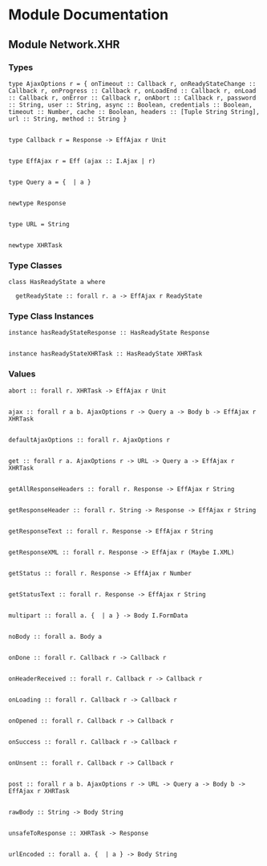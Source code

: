 # Module Documentation

## Module Network.XHR

### Types


    type AjaxOptions r = { onTimeout :: Callback r, onReadyStateChange :: Callback r, onProgress :: Callback r, onLoadEnd :: Callback r, onLoad :: Callback r, onError :: Callback r, onAbort :: Callback r, password :: String, user :: String, async :: Boolean, credentials :: Boolean, timeout :: Number, cache :: Boolean, headers :: [Tuple String String], url :: String, method :: String }


    type Callback r = Response -> EffAjax r Unit


    type EffAjax r = Eff (ajax :: I.Ajax | r)


    type Query a = {  | a }


    newtype Response


    type URL = String


    newtype XHRTask


### Type Classes


    class HasReadyState a where

      getReadyState :: forall r. a -> EffAjax r ReadyState


### Type Class Instances


    instance hasReadyStateResponse :: HasReadyState Response


    instance hasReadyStateXHRTask :: HasReadyState XHRTask


### Values


    abort :: forall r. XHRTask -> EffAjax r Unit


    ajax :: forall r a b. AjaxOptions r -> Query a -> Body b -> EffAjax r XHRTask


    defaultAjaxOptions :: forall r. AjaxOptions r


    get :: forall r a. AjaxOptions r -> URL -> Query a -> EffAjax r XHRTask


    getAllResponseHeaders :: forall r. Response -> EffAjax r String


    getResponseHeader :: forall r. String -> Response -> EffAjax r String


    getResponseText :: forall r. Response -> EffAjax r String


    getResponseXML :: forall r. Response -> EffAjax r (Maybe I.XML)


    getStatus :: forall r. Response -> EffAjax r Number


    getStatusText :: forall r. Response -> EffAjax r String


    multipart :: forall a. {  | a } -> Body I.FormData


    noBody :: forall a. Body a


    onDone :: forall r. Callback r -> Callback r


    onHeaderReceived :: forall r. Callback r -> Callback r


    onLoading :: forall r. Callback r -> Callback r


    onOpened :: forall r. Callback r -> Callback r


    onSuccess :: forall r. Callback r -> Callback r


    onUnsent :: forall r. Callback r -> Callback r


    post :: forall r a b. AjaxOptions r -> URL -> Query a -> Body b -> EffAjax r XHRTask


    rawBody :: String -> Body String


    unsafeToResponse :: XHRTask -> Response


    urlEncoded :: forall a. {  | a } -> Body String



